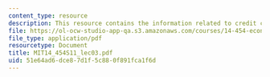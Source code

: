 ```yaml
---
content_type: resource
description: This resource contains the information related to credit crunch.
file: https://ol-ocw-studio-app-qa.s3.amazonaws.com/courses/14-454-economic-crises-spring-2011/51e64ad6dce87d1f5c880f891fca1f6d_MIT14_454S11_lec03.pdf
file_type: application/pdf
resourcetype: Document
title: MIT14_454S11_lec03.pdf
uid: 51e64ad6-dce8-7d1f-5c88-0f891fca1f6d
---
```

